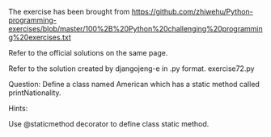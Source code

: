 The exercise has been brought from https://github.com/zhiwehu/Python-programming-exercises/blob/master/100%2B%20Python%20challenging%20programming%20exercises.txt

Refer to the official solutions on the same page.

Refer to the solution created by djangojeng-e in .py format. exercise72.py

Question:
Define a class named American which has a static method called printNationality.

Hints:

Use @staticmethod decorator to define class static method.


